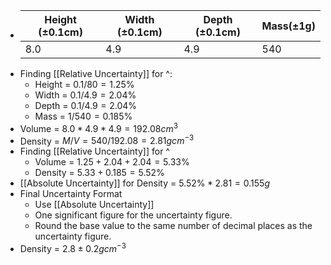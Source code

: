- |Height (±0.1cm)|Width (±0.1cm)|Depth (±0.1cm)|Mass(±1g)|
  |--|--|--|--|
  |8.0|4.9|4.9|540|
- Finding [[Relative Uncertainty]] for ^:
	- Height = $0.1 / 80 = 1.25\%$
	- Width = $0.1/4.9 = 2.04\%$
	- Depth = $0.1 / 4.9 = 2.04\%$
	- Mass = $1 / 540 = 0.185\%$
- Volume = $8.0 * 4.9 * 4.9 = 192.08cm^3$
- Density = $M / V = 540 / 192.08 = 2.81gcm^{-3}$
- Finding [[Relative Uncertainty]] for ^
	- Volume = $1.25 + 2.04 + 2.04 = 5.33\%$
	- Density = $5.33 + 0.185 = 5.52\%$
- [[Absolute Uncertainty]] for Density = $5.52\% * 2.81 = 0.155g$
- Final Uncertainty Format
	- Use [[Absolute Uncertainty]]
	- One significant figure for the uncertainty figure.
	- Round the base value to the same number of decimal places as the uncertainty figure.
- Density = $2.8 ± 0.2gcm^{-3}$